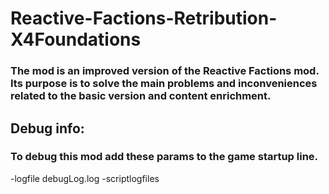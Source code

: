 # Reactive-Factions-Retribution-X4Foundations
### The mod is an improved version of the Reactive Factions mod. Its purpose is to solve the main problems and inconveniences related to the basic version and content enrichment.


## Debug info:

### To debug this mod add these params to the game startup line.

-logfile debugLog.log -scriptlogfiles
